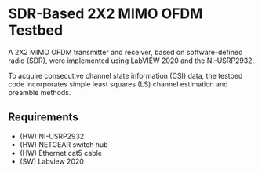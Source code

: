 # SDR-Based 2X2 MIMO OFDM Testbed

A 2X2 MIMO OFDM transmitter and receiver, based on software-defined radio (SDR), were implemented using LabVIEW 2020 and the NI-USRP2932.

To acquire consecutive channel state information (CSI) data, the testbed code incorporates simple least squares (LS) channel estimation and preamble methods.

## Requirements
- (HW) NI-USRP2932
- (HW) NETGEAR switch hub
- (HW) Ethernet cat5 cable
- (SW) Labview 2020
